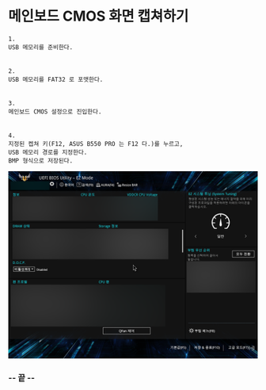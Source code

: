 # 메인보드 CMOS 화면 캡쳐하기 


```
1.
USB 메모리를 준비한다.


2.
USB 메모리를 FAT32 로 포맷한다.


3.
메인보드 CMOS 설정으로 진입한다.


4.
지정된 켑쳐 키(F12, ASUS B550 PRO 는 F12 다.)를 누르고,
USB 메모리 경로를 지정한다.
BMP 형식으로 저장된다.
```

![CMOS_화면](./resource/240505165717_BLUR.png)

### -- 끝 -- 
